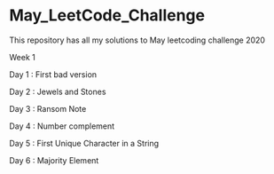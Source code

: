 # May_LeetCode_Challenge
This repository has all my solutions to May leetcoding challenge 2020

Week 1

Day 1 : First bad version

Day 2 : Jewels and Stones

Day 3 : Ransom Note

Day 4 : Number complement

Day 5 : First Unique Character in a String

Day 6 : Majority Element


